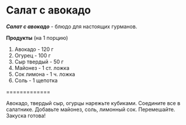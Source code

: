 **Салат с авокадо**
=========
***Салат с авокадо*** - блюдо для настоящих гурманов.

__Продукты__ (на 1 порцию)
1. Авокадо - 120 г
2. Огурец - 100 г
3. Сыр твердый - 50 г
4. Майонез - 1 ст. ложка
5. Сок лимона - 1 ч. ложка
6. Соль - 1 щепотка

=============

Авокадо, твердый сыр, огурцы нарежьте кубиками. Соедините все в салатнике. Добавьте майонез, соль, лимонный сок. Перемешайте. Закуска готова!
